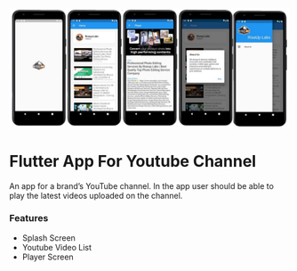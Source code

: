![Flutter Youtube Channel Naimur Hasan](https://raw.githubusercontent.com/naimurhasan/flutter_youtube_channel_app/riseup_labs/_screenshot.jpg)

# Flutter App For Youtube Channel

An app for a brand’s YouTube channel. In the app user should be able to play the latest videos uploaded on the channel.

### Features
  - Splash Screen
  - Youtube Video List
  - Player Screen
 


  
  
